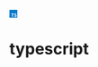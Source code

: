 <svg xmlns="http://www.w3.org/2000/svg" xmlns:xlink="http://www.w3.org/1999/xlink" aria-hidden="true" focusable="false" width="1em" height="1em" style="-ms-transform: rotate(360deg); -webkit-transform: rotate(360deg); transform: rotate(360deg);" preserveAspectRatio="xMidYMid meet" viewBox="0 0 256 256"><path fill="#007ACC" d="M0 128v128h256V0H0z"/><path d="M56.611 128.85l-.081 10.483h33.32v94.68H113.42v-94.68h33.32v-10.28c0-5.69-.122-10.444-.284-10.566c-.122-.162-20.399-.244-44.983-.203l-44.739.122l-.122 10.443z" fill="#FFF"/><path d="M206.567 118.108c6.501 1.626 11.459 4.51 16.01 9.224c2.357 2.52 5.851 7.112 6.136 8.209c.08.325-11.053 7.802-17.798 11.987c-.244.163-1.22-.894-2.317-2.52c-3.291-4.794-6.745-6.867-12.028-7.232c-7.76-.529-12.759 3.535-12.718 10.32c0 1.992.284 3.17 1.097 4.796c1.707 3.535 4.876 5.648 14.832 9.955c18.326 7.884 26.168 13.085 31.045 20.48c5.445 8.25 6.664 21.415 2.966 31.208c-4.063 10.646-14.14 17.88-28.323 20.277c-4.388.772-14.79.65-19.504-.203c-10.28-1.829-20.033-6.908-26.047-13.572c-2.357-2.601-6.949-9.387-6.664-9.875c.122-.162 1.178-.812 2.356-1.503c1.138-.65 5.446-3.13 9.509-5.486l7.355-4.267l1.544 2.276c2.154 3.291 6.867 7.802 9.712 9.305c8.167 4.308 19.383 3.698 24.909-1.26c2.357-2.153 3.332-4.388 3.332-7.68c0-2.966-.366-4.266-1.91-6.5c-1.99-2.845-6.054-5.243-17.595-10.24c-13.206-5.69-18.895-9.225-24.096-14.833c-3.007-3.25-5.852-8.452-7.03-12.8c-.975-3.616-1.22-12.678-.447-16.335c2.723-12.76 12.353-21.658 26.25-24.3c4.51-.853 14.994-.528 19.424.57z" fill="#FFF"/></svg>

# typescript
